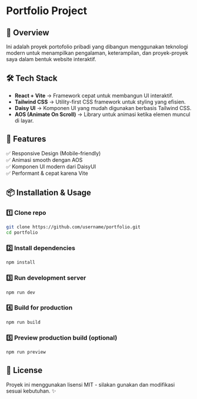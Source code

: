 # Portfolio Project

## 🚀 Overview
Ini adalah proyek portofolio pribadi yang dibangun menggunakan teknologi modern untuk menampilkan pengalaman, keterampilan, dan proyek-proyek saya dalam bentuk website interaktif.

## 🛠 Tech Stack
- **React + Vite** → Framework cepat untuk membangun UI interaktif.
- **Tailwind CSS** → Utility-first CSS framework untuk styling yang efisien.
- **Daisy UI** → Komponen UI yang mudah digunakan berbasis Tailwind CSS.
- **AOS (Animate On Scroll)** → Library untuk animasi ketika elemen muncul di layar.

## 🎨 Features
✅ Responsive Design (Mobile-friendly)  
✅ Animasi smooth dengan AOS   
✅ Komponen UI modern dari DaisyUI  
✅ Performant & cepat karena Vite

## 📦 Installation & Usage
### 1️⃣ Clone repo
```sh
git clone https://github.com/username/portfolio.git
cd portfolio
```
### 2️⃣ Install dependencies
```sh
npm install
```
### 3️⃣ Run development server
```sh
npm run dev
```
### 4️⃣ Build for production
```sh
npm run build
```
### 5️⃣ Preview production build (optional)
```sh
npm run preview
```
## 📄 License
Proyek ini menggunakan lisensi MIT - silakan gunakan dan modifikasi sesuai kebutuhan. ✨

